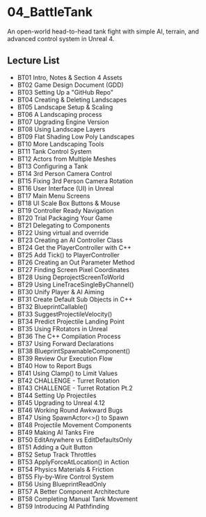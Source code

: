 # 04_BattleTank
An open-world head-to-head tank fight with simple AI, terrain, and advanced control system in Unreal 4.

## Lecture List
* BT01 Intro, Notes & Section 4 Assets
* BT02 Game Design Document (GDD)
* BT03 Setting Up a "GitHub Repo"
* BT04 Creating & Deleting Landscapes
* BT05 Landscape Setup & Scaling
* BT06 A Landscaping process
* BT07 Upgrading Engine Version
* BT08 Using Landscape Layers
* BT09 Flat Shading Low Poly Landscapes
* BT10 More Landscaping Tools
* BT11 Tank Control System
* BT12 Actors from Multiple Meshes
* BT13 Configuring a Tank
* BT14 3rd Person Camera Control
* BT15 Fixing 3rd Person Camera Rotation
* BT16 User Interface (UI) in Unreal
* BT17 Main Menu Screens
* BT18 UI Scale Box Buttons & Mouse
* BT19 Controller Ready Navigation
* BT20 Trial Packaging Your Game
* BT21 Delegating to Components
* BT22 Using virtual and override
* BT23 Creating an AI Controller Class
* BT24 Get the PlayerController with C++
* BT25 Add Tick() to PlayerController
* BT26 Creating an Out Parameter Method
* BT27 Finding Screen Pixel Coordinates
* BT28 Using DeprojectScreenToWorld
* BT29 Using LineTraceSingleByChannel()
* BT30 Unify Player & AI Aiming
* BT31 Create Default Sub Objects in C++
* BT32 BlueprintCallable()
* BT33 SuggestProjectileVelocity()
* BT34 Predict Projectile Landing Point
* BT35 Using FRotators in Unreal
* BT36 The C++ Compilation Process
* BT37 Using Forward Declarations
* BT38 BlueprintSpawnableComponent()
* BT39 Review Our Execution Flow
* BT40 How to Report Bugs
* BT41 Using Clamp() to Limit Values
* BT42 CHALLENGE - Turret Rotation
* BT43 CHALLENGE - Turret Rotation Pt.2
* BT44 Setting Up Projectiles
* BT45 Upgrading to Unreal 4.12
* BT46 Working Round Awkward Bugs
* BT47 Using SpawnActor<>() to Spawn
* BT48 Projectile Movement Components
* BT49 Making AI Tanks Fire
* BT50 EditAnywhere vs EditDefaultsOnly
* BT51 Adding a Quit Button
* BT52 Setup Track Throttles
* BT53 ApplyForceAtLocation() in Action
* BT54 Physics Materials & Friction
* BT55 Fly-by-Wire Control System
* BT56 Using BlueprintReadOnly
* BT57 A Better Component Architecture
* BT58 Completing Manual Tank Movement
* BT59 Introducing AI Pathfinding
